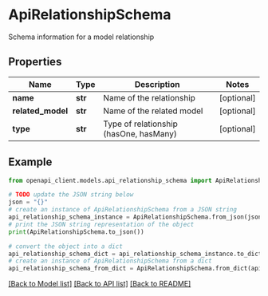 # ApiRelationshipSchema

Schema information for a model relationship

## Properties

Name | Type | Description | Notes
------------ | ------------- | ------------- | -------------
**name** | **str** | Name of the relationship | [optional] 
**related_model** | **str** | Name of the related model | [optional] 
**type** | **str** | Type of relationship (hasOne, hasMany) | [optional] 

## Example

```python
from openapi_client.models.api_relationship_schema import ApiRelationshipSchema

# TODO update the JSON string below
json = "{}"
# create an instance of ApiRelationshipSchema from a JSON string
api_relationship_schema_instance = ApiRelationshipSchema.from_json(json)
# print the JSON string representation of the object
print(ApiRelationshipSchema.to_json())

# convert the object into a dict
api_relationship_schema_dict = api_relationship_schema_instance.to_dict()
# create an instance of ApiRelationshipSchema from a dict
api_relationship_schema_from_dict = ApiRelationshipSchema.from_dict(api_relationship_schema_dict)
```
[[Back to Model list]](../README.md#documentation-for-models) [[Back to API list]](../README.md#documentation-for-api-endpoints) [[Back to README]](../README.md)


